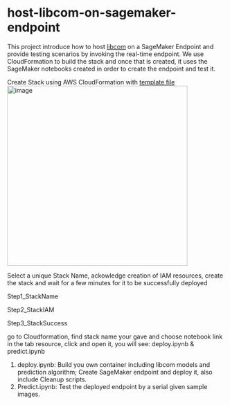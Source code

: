 # host-libcom-on-sagemaker-endpoint
This project introduce how to host [libcom](https://github.com/bcmi/libcom) on a SageMaker Endpoint and provide testing scenarios by invoking the real-time endpoint. 
We use CloudFormation to build the stack and once that is created, it uses the SageMaker notebooks created in order to create the endpoint and test it.

Create Stack using AWS CloudFormation with [template file]()
<img width="416" alt="image" src="https://github.com/yilong016/host-libcom-on-sagemaker-endpoint/assets/120642887/3852ca35-5f31-43dd-a6b8-28d0aae1f7c1">

Select a unique Stack Name, ackowledge creation of IAM resources, create the stack and wait for a few minutes for it to be successfully deployed

Step1_StackName

Step2_StackIAM

Step3_StackSuccess

go to Cloudformation, find stack name your gave and choose notebook link in the tab resource, click and open it, you will see: deploy.ipynb & predict.ipynb
1. deploy.ipynb: Build you own container including libcom models and prediction algorithm; Create SageMaker endpoint and deploy it, also include Cleanup scripts.
2. Predict.ipynb: Test the deployed endpoint by a serial given sample images.
